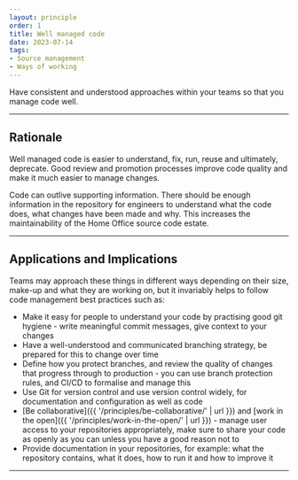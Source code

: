 ```yaml
---
layout: principle
order: 1
title: Well managed code
date: 2023-07-14
tags:
- Source management
- Ways of working
---
```


Have consistent and understood approaches within your teams so that you manage code well.

---

## Rationale

Well managed code is easier to understand, fix, run, reuse and ultimately, deprecate. Good review and promotion processes improve code quality and make it much easier to manage changes.

Code can outlive supporting information. There should be enough information in the repository for engineers to understand what the code does, what changes have been made and why. This increases the maintainability of the Home Office source code estate.

---

## Applications and Implications

Teams may approach these things in different ways depending on their size, make-up and what they are working on, but it invariably helps to follow code management best practices such as:

- Make it easy for people to understand your code by practising good git hygiene - write meaningful commit messages, give context to your changes
- Have a well-understood and communicated branching strategy, be prepared for this to change over time
- Define how you protect branches, and review the quality of changes that progress through to production - you can use branch protection rules, and CI/CD to formalise and manage this
- Use Git for version control and use version control widely, for documentation and configuration as well as code
- [Be collaborative]({{ '/principles/be-collaborative/' | url }}) and [work in the open]({{ '/principles/work-in-the-open/' | url }}) - manage user access to your repositories appropriately, make sure to share your code as openly as you can unless you have a good reason not to
- Provide documentation in your repositories, for example: what the repository contains, what it does, how to run it and how to improve it

---
